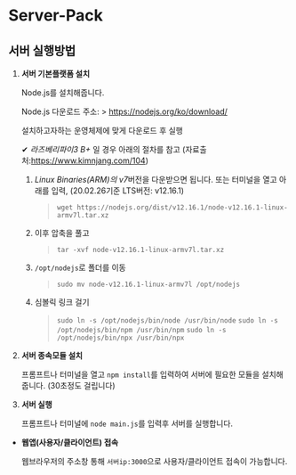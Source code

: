 # Server-Pack

## 서버 실행방법
1. **서버 기본플랫폼 설치**

    Node.js를 설치해줍니다.
    
    Node.js 다운로드 주소: > https://nodejs.org/ko/download/
    
    설치하고자하는 운영체제에 맞게 다운로드 후 실행

    ✔ *라즈베리파이3 B+* 일 경우 아래의 절차를 참고 (자료출처:https://www.kimnjang.com/104)
    
    1. *Linux Binaries(ARM)의 v7*버전을 다운받으면 됩니다. 또는 터미널을 열고 아래를 입력, (20.02.26기준 LTS버전: v12.16.1)
        > `wget https://nodejs.org/dist/v12.16.1/node-v12.16.1-linux-armv7l.tar.xz`

    2. 이후 압축을 풀고
        > `tar -xvf node-v12.16.1-linux-armv7l.tar.xz`

    3. `/opt/nodejs`로 폴더를 이동
        > `sudo mv node-v12.16.1-linux-armv7l /opt/nodejs`

    4. 심볼릭 링크 걸기
        > `sudo ln -s /opt/nodejs/bin/node /usr/bin/node`
        > `sudo ln -s /opt/nodejs/bin/npm /usr/bin/npm`
        > `sudo ln -s /opt/nodejs/bin/npx /usr/bin/npx`

2. **서버 종속모듈 설치**

    프롬프트나 터미널을 열고 `npm install`를 입력하여 서버에 필요한 모듈을 설치해줍니다. (30초정도 걸립니다)

3. **서버 실행**

    프롬프트나 터미널에 `node main.js`를 입력후 서버를 실행합니다.

- **웹앱(사용자/클라이언트) 접속**

    웹브라우저의 주소창 통해 `서버ip:3000`으로 사용자/클라이언트 접속이 가능합니다.